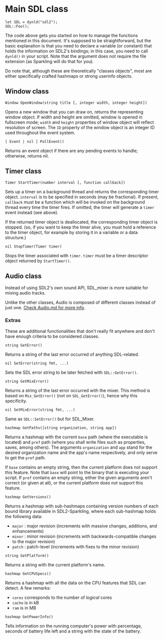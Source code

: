 # Main SDL class

    let SDL = dynld("sdl2");
    SDL::Foo();

The code above gets you started on how to manage the functions mentioned in
this document. It's supposed to be straightforward, but the basic explanation is
that you need to declare a variable (or constant) that holds the information on
SDL2's bindings; in this case, you need to call `dynld()` in your script. Note
that the argument does not require the file extension (as Sparkling will do that
for you).

Do note that, although these are theoretically "classes objects", most are either
specifically crafted hashmaps or strong userinfo objects.

## Window class

    Window OpenWindow(string title [, integer width, integer height])

Opens a new window that you can draw on, returns the representing
window object. If width and height are omitted, window is opened
in fullscreen mode; `width` and `height` properties of window object
will reflect resolution of screen. The `ID` property of the window
object is an integer ID used throughout the event system.

    [ Event | nil ] PollEvent()

Returns an event object if there are any pending events to handle;
otherwise, returns nil.

## Timer class

    Timer StartTimer(number interval [, function callback])

Sets up a timer on a background thread and returns the corresponding timer
object. `interval` is to be specified in seconds (may be fractional).
If present, `callback` must be a function which will be invoked on the
background thread every time the timer fires. If omitted, the timer
will generate a `timer` event instead (see above).

If the returned timer object is deallocated, the corresponding timer
object is stopped. (so, if you want to keep the timer alive, you must
hold a reference to the timer object, for example by storing it in a
variable or a data structure.)

    nil StopTimer(Timer timer)

Stops the timer associated with `timer`. `timer` must be a timer
descriptor object returned by `StartTimer()`.

## Audio class

Instead of using SDL2's own sound API, SDL_mixer is more suitable for mixing
audio tracks.

Unlike the other classes, Audio is composed of different classes instead of just
one.
[Check Audio.md for more info](Audio.md#arguments).


### Extras

These are additional functionalities that don't really fit anywhere and don't
have enough criteria to be considered classes.

	string GetError()

Returns a string of the last error occurred of anything SDL-related.

	nil SetError(string fmt, ...)

Sets the SDL error string to be later fetched with `SDL::GetError()`.

	string GetMixError()

Returns a string of the last error occurred with the mixer.
This method is based on `Mix_GetError()` (not on `SDL_GetError()`), hence why this
specificity.

	nil SetMixError(string fmt, ...)

Same as `SDL::SetError()` but for SDL_Mixer.

    hashmap GetPaths([string organization, string app])

Returns a hashmap with the current `base` path (where the executable is
located) and `pref` path (where you shall write files such as properties, saves,
among others). The arguments `organization` and `app` stand for the desired
organization name and the app's name respectively, and only serve to get
the `pref` path.

If `base` contains an empty string, then the current platform does not
support this feature. Note that `base` will point to the binary that is executing
your script.
If `pref` contains an empty string, either the given arguments aren't
correct (or given at all), or the current platform does not support
this feature.

    hashmap GetVersions()

Returns a hashmap with sub-hashmaps containing version numbers of each bound library
available in SDL2-Sparkling, where each sub-hashmap holds the following data:

* `major` : major revision (increments with massive changes, additions, and enhancements)
* `minor` : minor revision (increments with backwards-compatible changes to the major revision)
* `patch` : patch-level (increments with fixes to the minor revision)

<!-- commity-comment -->

	string GetPlatform()

Returns a string with the current platform's name.

    hashmap GetCPUSpecs()

Returns a hashmap with all the data on the CPU features that SDL can detect.
A few remarks:

* `cores` corresponds to the number of *logical* cores
* `cache` is in kB
* `ram` is in MB

<!-- commity-comment -->

    hashmap GetPowerInfo()

Tells information on the running computer's power with percentage, seconds of
battery life left and a string with the state of the battery.
